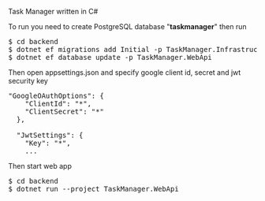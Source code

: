 Task Manager written in C#

To run you need to create PostgreSQL database "<b>taskmanager</b>" then run
<pre>
$ cd backend
$ dotnet ef migrations add Initial -p TaskManager.Infrastructure -s TaskManager.WebApi
$ dotnet ef database update -p TaskManager.WebApi  
</pre>

Then open appsettings.json and specify google client id, secret and jwt security key
<pre>
"GoogleOAuthOptions": {
    "ClientId": "*",
    "ClientSecret": "*"
  },

  "JwtSettings": {
    "Key": "*",
    ...
</pre>

Then start web app

<pre>
$ cd backend
$ dotnet run --project TaskManager.WebApi
</pre>